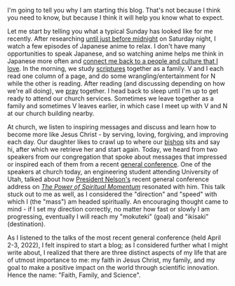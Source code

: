 I'm going to tell you why I am starting this blog. That's not because I think you need to know, but because I think it will help you know what to expect.

Let me start by telling you what a typical Sunday has looked like for me recently. After researching
    <a href="#" data-toggle="tooltip" data-original-title="{{site.glossary.work-on-sundays}}">
until just before midnight</a> on Saturday night, I watch a few episodes of Japanese anime to relax. I don't have many opportunities to speak Japanese, and so watching anime helps me think in Japanese more often and <a href="#" data-toggle="tooltip" data-original-title="I served as a representative of Jesus Christ as a full-time missionary for two years in Japan from 2013 to 2015.">
connect me back to a people and culture that I love</a>. In the morning, we study <a href="https://www.churchofjesuschrist.org/study/scriptures?lang=eng&platform=web" data-toggle="tooltip" data-original-title="">
scriptures</a> together as a family. V and I each read one column of a page, and do some wrangling/entertainment for N while the other is reading. After reading (and discussing depending on how we're all doing), we
    <a href="" data-toggle="tooltip" data-original-title="Prayer is a conversation with God, during which we can express gratitude and ask for help and guidance in our lives.">
pray</a> together. I head back to sleep until I'm up to get ready to attend our church services. Sometimes we leave together as a family and sometimes V leaves earlier, in which case I meet up with V and N at our church building nearby.

At church, we listen to inspiring messages and discuss and learn how to become more like Jesus Christ - by serving, loving, forgiving, and improving each day. Our daughter likes to crawl up to where our <a href="https://www.churchofjesuschrist.org/comeuntochrist/belong/a-place-for-everyone/a-church-of-volunteers" data-toggle="tooltip" data-original-title="A bishop is the leader of a congregration who makes sure that people's needs are met. A bishop serves on a volunteer basis, and the assignment to be bishop, as with other assignments in the church, rotates periodically.">
bishop</a> sits and say hi, after which we retrieve her and start again. Today, we heard from two speakers from our congregation that spoke about messages that impressed or inspired each of them from a recent
    <a href="https://www.churchofjesuschrist.org/comeuntochrist/article/general-conference-gods-word-for-today" data-toggle="tooltip" data-original-title="General conference is a global, bi-annual broadcast of <q>talks from religious leaders and performances of sacred music</q> where we <q>hear from modern-day prophets about God's message for us today</q>.">
general conference</a>. One of the speakers at church today, an engineering student attending University of Utah, talked about how
    <a href="https://www.churchofjesuschrist.org/comeuntochrist/believe/restoration/god-speaks-to-us-through-prophets" data-toggle="tooltip" data-original-title="President Nelson is the prophet and President of The Church of Jesus Christ of Latter-day Saints (2018-present)">
President Nelson's</a> recent general conference address on [_The Power of Spiritual Momentum_](https://www.churchofjesuschrist.org/study/general-conference/2022/04/47nelson) resonated with him. This talk stuck out to me as well, as I considered the "direction" and "speed" with which I (the "mass") am headed spiritually. An encouraging thought came to mind - if I set my direction correctly, no matter how fast or slowly I am progressing, eventually I will reach my "mokuteki" (goal) and "ikisaki" (destination).

As I listened to the talks of the most recent general conference (held April 2-3, 2022), I felt inspired to start a blog; as I considered further what I might write about, I realized that there are three distinct aspects of my life that are of utmost importance to me: my faith in Jesus Christ, my family, and my goal to make a positive impact on the world through scientific innovation. Hence the name: "Faith, Family, and Science".